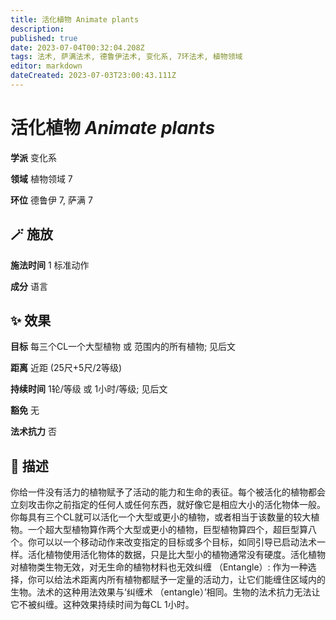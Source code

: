 ```yaml
---
title: 活化植物 Animate plants
description: 
published: true
date: 2023-07-04T00:32:04.208Z
tags: 法术, 萨满法术, 德鲁伊法术, 变化系, 7环法术, 植物领域
editor: markdown
dateCreated: 2023-07-03T23:00:43.111Z
---
```


# **活化植物** *Animate plants*

**学派** 变化系 

**领域** 植物领域 7

**环位** 德鲁伊 7, 萨满 7

## 🪄 施放

**施法时间** 1 标准动作

**成分** 语言

## ✨ 效果 

**目标** 每三个CL一个大型植物 或 范围内的所有植物; 见后文 

**距离** 近距 (25尺+5尺/2等级)  

**持续时间** 1轮/等级 或 1小时/等级; 见后文 

**豁免** 无

**法术抗力** 否

## 📖 描述

你给一件没有活力的植物赋予了活动的能力和生命的表征。每个被活化的植物都会立刻攻击你之前指定的任何人或任何东西，就好像它是相应大小的活化物体一般。你每具有三个CL就可以活化一个大型或更小的植物，或者相当于该数量的较大植物。一个超大型植物算作两个大型或更小的植物，巨型植物算四个，超巨型算八个。你可以以一个移动动作来改变指定的目标或多个目标，如同引导已启动法术一样。活化植物使用活化物体的数据，只是比大型小的植物通常没有硬度。活化植物对植物类生物无效，对无生命的植物材料也无效纠缠 （Entangle）: 作为一种选择，你可以给法术距离内所有植物都赋予一定量的活动力，让它们能缠住区域内的生物。法术的这种用法效果与‘纠缠术 （entangle）’相同。生物的法术抗力无法让它不被纠缠。这种效果持续时间为每CL 1小时。
    